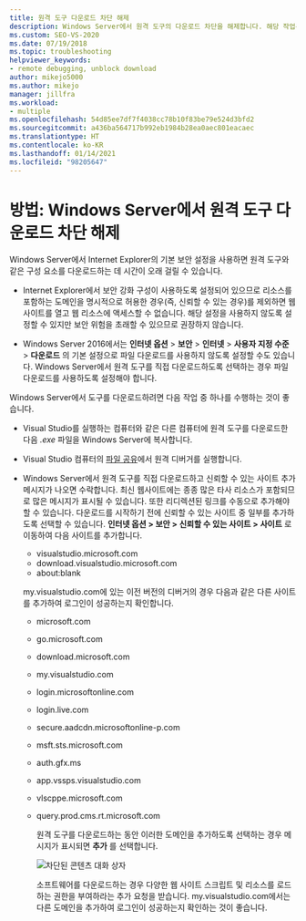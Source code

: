 ```yaml
---
title: 원격 도구 다운로드 차단 해제
description: Windows Server에서 원격 도구의 다운로드 차단을 해제합니다. 해당 작업은 기본 IE 보안 설정 때문에 시간이 오래 걸릴 수 있습니다.
ms.custom: SEO-VS-2020
ms.date: 07/19/2018
ms.topic: troubleshooting
helpviewer_keywords:
- remote debugging, unblock download
author: mikejo5000
ms.author: mikejo
manager: jillfra
ms.workload:
- multiple
ms.openlocfilehash: 54d85ee7df7f4038cc78b10f83be79e524d3bfd2
ms.sourcegitcommit: a436ba564717b992eb1984b28ea0aec801eacaec
ms.translationtype: HT
ms.contentlocale: ko-KR
ms.lasthandoff: 01/14/2021
ms.locfileid: "98205647"
---
```

# <a name="how-to-unblock-the-download-of-the-remote-tools-on-windows-server"></a>방법: Windows Server에서 원격 도구 다운로드 차단 해제

Windows Server에서 Internet Explorer의 기본 보안 설정을 사용하면 원격 도구와 같은 구성 요소를 다운로드하는 데 시간이 오래 걸릴 수 있습니다.

* Internet Explorer에서 보안 강화 구성이 사용하도록 설정되어 있으므로 리소스를 포함하는 도메인을 명시적으로 허용한 경우(즉, 신뢰할 수 있는 경우)를 제외하면 웹 사이트를 열고 웹 리소스에 액세스할 수 없습니다. 해당 설정을 사용하지 않도록 설정할 수 있지만 보안 위험을 초래할 수 있으므로 권장하지 않습니다.

* Windows Server 2016에서는 **인터넷 옵션** > **보안** > **인터넷** > **사용자 지정 수준** > **다운로드** 의 기본 설정으로 파일 다운로드를 사용하지 않도록 설정할 수도 있습니다. Windows Server에서 원격 도구를 직접 다운로드하도록 선택하는 경우 파일 다운로드를 사용하도록 설정해야 합니다.

Windows Server에서 도구를 다운로드하려면 다음 작업 중 하나를 수행하는 것이 좋습니다.

* Visual Studio를 실행하는 컴퓨터와 같은 다른 컴퓨터에 원격 도구를 다운로드한 다음 *.exe* 파일을 Windows Server에 복사합니다.

* Visual Studio 컴퓨터의 [파일 공유](../debugger/remote-debugging.md#fileshare_msvsmon)에서 원격 디버거를 실행합니다.

* Windows Server에서 원격 도구를 직접 다운로드하고 신뢰할 수 있는 사이트 추가 메시지가 나오면 수락합니다. 최신 웹사이트에는 종종 많은 타사 리소스가 포함되므로 많은 메시지가 표시될 수 있습니다. 또한 리디렉션된 링크를 수동으로 추가해야 할 수 있습니다. 다운로드를 시작하기 전에 신뢰할 수 있는 사이트 중 일부를 추가하도록 선택할 수 있습니다. **인터넷 옵션 > 보안 > 신뢰할 수 있는 사이트 > 사이트** 로 이동하여 다음 사이트를 추가합니다.

  * visualstudio.microsoft.com
  * download.visualstudio.microsoft.com
  * about:blank

  my.visualstudio.com에 있는 이전 버전의 디버거의 경우 다음과 같은 다른 사이트를 추가하여 로그인이 성공하는지 확인합니다.

  * microsoft.com
  * go.microsoft.com
  * download.microsoft.com
  * my.visualstudio.com
  * login.microsoftonline.com
  * login.live.com
  * secure.aadcdn.microsoftonline-p.com
  * msft.sts.microsoft.com
  * auth.gfx.ms
  * app.vssps.visualstudio.com
  * vlscppe.microsoft.com
  * query.prod.cms.rt.microsoft.com

    원격 도구를 다운로드하는 동안 이러한 도메인을 추가하도록 선택하는 경우 메시지가 표시되면 **추가** 를 선택합니다.

    ![차단된 콘텐츠 대화 상자](../debugger/media/remotedbg-blocked-content.png)

    소프트웨어를 다운로드하는 경우 다양한 웹 사이트 스크립트 및 리소스를 로드하는 권한을 부여하라는 추가 요청을 받습니다. my.visualstudio.com에서는 다른 도메인을 추가하여 로그인이 성공하는지 확인하는 것이 좋습니다.